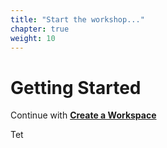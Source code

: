 ```yaml
---
title: "Start the workshop..."
chapter: true
weight: 10
---
```


# Getting Started
Continue with [**Create a Workspace**](/prerequisites/workspace/)

Tet
